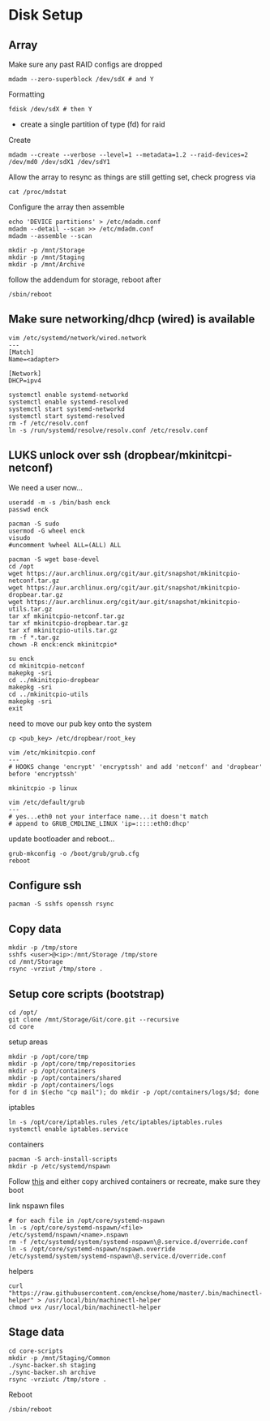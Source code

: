 Disk Setup
===

## Array
Make sure any past RAID configs are dropped
```
mdadm --zero-superblock /dev/sdX # and Y
```

Formatting
```
fdisk /dev/sdX # then Y
```
* create a single partition of type (fd) for raid

Create
```
mdadm --create --verbose --level=1 --metadata=1.2 --raid-devices=2 /dev/md0 /dev/sdX1 /dev/sdY1
```

Allow the array to resync as things are still getting set, check progress via
```
cat /proc/mdstat
```

Configure the array then assemble
```
echo 'DEVICE partitions' > /etc/mdadm.conf
mdadm --detail --scan >> /etc/mdadm.conf
mdadm --assemble --scan
```

```
mkdir -p /mnt/Storage
mkdir -p /mnt/Staging
mkdir -p /mnt/Archive
```

follow the addendum for storage, reboot after
```
/sbin/reboot
```

## Make sure networking/dhcp (wired) is available
```
vim /etc/systemd/network/wired.network
---
[Match]
Name=<adapter>

[Network]
DHCP=ipv4
```
```
systemctl enable systemd-networkd
systemctl enable systemd-resolved
systemctl start systemd-networkd
systemctl start systemd-resolved
rm -f /etc/resolv.conf
ln -s /run/systemd/resolve/resolv.conf /etc/resolv.conf
```

## LUKS unlock over ssh (dropbear/mkinitcpi-netconf)

We need a user now...
```
useradd -m -s /bin/bash enck
passwd enck
```

```
pacman -S sudo
usermod -G wheel enck
visudo
#uncomment %wheel ALL=(ALL) ALL
```

```
pacman -S wget base-devel
cd /opt
wget https://aur.archlinux.org/cgit/aur.git/snapshot/mkinitcpio-netconf.tar.gz
wget https://aur.archlinux.org/cgit/aur.git/snapshot/mkinitcpio-dropbear.tar.gz
wget https://aur.archlinux.org/cgit/aur.git/snapshot/mkinitcpio-utils.tar.gz
tar xf mkinitcpio-netconf.tar.gz
tar xf mkinitcpio-dropbear.tar.gz
tar xf mkinitcpio-utils.tar.gz
rm -f *.tar.gz
chown -R enck:enck mkinitcpio*
```

```
su enck
cd mkinitcpio-netconf
makepkg -sri
cd ../mkinitcpio-dropbear
makepkg -sri
cd ../mkinitcpio-utils
makepkg -sri
exit
```

need to move our pub key onto the system
```
cp <pub_key> /etc/dropbear/root_key
```

```
vim /etc/mkinitcpio.conf
---
# HOOKS change 'encrypt' 'encryptssh' and add 'netconf' and 'dropbear' before 'encryptssh'
```

```
mkinitcpio -p linux
```

```
vim /etc/default/grub
---
# yes...eth0 not your interface name...it doesn't match
# append to GRUB_CMDLINE_LINUX 'ip=:::::eth0:dhcp'
```

update bootloader and reboot...
```
grub-mkconfig -o /boot/grub/grub.cfg
reboot
```

## Configure ssh
```
pacman -S sshfs openssh rsync
```

## Copy data
```
mkdir -p /tmp/store
sshfs <user>@<ip>:/mnt/Storage /tmp/store
cd /mnt/Storage
rsync -vrziut /tmp/store .
```

## Setup core scripts (bootstrap)
```
cd /opt/
git clone /mnt/Storage/Git/core.git --recursive
cd core
```

setup areas
```
mkdir -p /opt/core/tmp
mkdir -p /opt/core/tmp/repositories
mkdir -p /opt/containers
mkdir -p /opt/containers/shared
mkdir -p /opt/containers/logs
for d in $(echo "cp mail"); do mkdir -p /opt/containers/logs/$d; done
```

iptables
```
ln -s /opt/core/iptables.rules /etc/iptables/iptables.rules
systemctl enable iptables.service
```

containers
```
pacman -S arch-install-scripts
mkdir -p /etc/systemd/nspawn
```

Follow [this](https://github.com/enckse/howdoi/blob/master/software/containers/init-nspawn.md) and either copy archived containers or recreate, make sure they boot

link nspawn files
```
# for each file in /opt/core/systemd-nspawn
ln -s /opt/core/systemd-nspawn/<file> /etc/systemd/nspawn/<name>.nspawn
rm -f /etc/systemd/system/systemd-nspawn\@.service.d/override.conf
ln -s /opt/core/systemd-nspawn/nspawn.override /etc/systemd/system/systemd-nspawn\@.service.d/override.conf
```

helpers
```
curl "https://raw.githubusercontent.com/enckse/home/master/.bin/machinectl-helper" > /usr/local/bin/machinectl-helper
chmod u+x /usr/local/bin/machinectl-helper
```

## Stage data
```
cd core-scripts
mkdir -p /mnt/Staging/Common
./sync-backer.sh staging
./sync-backer.sh archive 
rsync -vrziutc /tmp/store .
```

Reboot
```
/sbin/reboot
```
